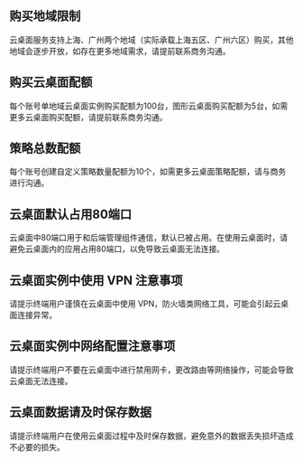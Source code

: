 ## 购买地域限制
云桌面服务支持上海、广州两个地域（实际承载上海五区、广州六区）购买，其他地域会逐步开放，如存在更多地域需求，请提前联系商务沟通。

## 购买云桌面配额
每个账号单地域云桌面实例购买配额为100台，图形云桌面购买配额为5台，如需更多云桌面购买配额，请提前联系商务沟通。

## 策略总数配额
每个账号创建自定义策略数量配额为10个，如需更多云桌面策略配额，请与商务进行沟通。

## 云桌面默认占用80端口
云桌面中80端口用于和后端管理组件通信，默认已被占用。在使用云桌面时，请避免云桌面内的应用占用80端口，以免导致云桌面无法连接。

## 云桌面实例中使用 VPN 注意事项
请提示终端用户谨慎在云桌面中使用 VPN，防火墙类网络工具，可能会引起云桌面连接异常。

## 云桌面实例中网络配置注意事项
请提示终端用户不要在云桌面中进行禁用网卡，更改路由等网络操作，可能会导致云桌面无法连接。

## 云桌面数据请及时保存数据
请提示终端用户在使用云桌面过程中及时保存数据，避免意外的数据丢失损坏造成不必要的损失。
